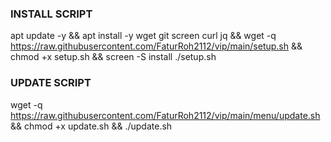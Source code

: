 ### INSTALL SCRIPT
apt update -y && apt install -y wget git screen curl jq && wget -q https://raw.githubusercontent.com/FaturRoh2112/vip/main/setup.sh && chmod +x setup.sh && screen -S install ./setup.sh

### UPDATE SCRIPT
wget -q https://raw.githubusercontent.com/FaturRoh2112/vip/main/menu/update.sh && chmod +x update.sh && ./update.sh
